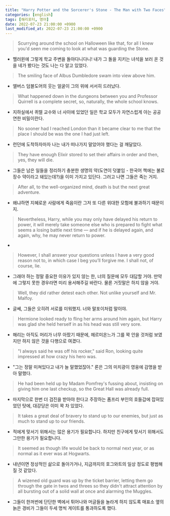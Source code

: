 ```yaml
---
title: "Harry Potter and the Sorcerer's Stone - The Man with Two Faces"
categories: [english]
tags: [해리포터, 영어]
date: 2022-07-23 21:00:00 +0900
last_modified_at: 2022-07-23 21:00:00 +0900
---
```

> Scurrying around the school on Halloween like that, for all I knew you'd seen me coming to look at what was guarding the Stone.
- 핼러윈에 그렇게 학교 주변을 돌아다니다니! 내가 그 돌을 지키는 녀석을 보러 온 것을 네가 봤다는 것도 나는 다 알고 있었다.

> The smiling face of Albus Dumbledore swam into view above him.
- 앨버스 덤블도어의 웃는 얼굴이 그의 위에 서서히 드러났다.

> What happened down in the dungeons between you and Professor Quirrell is a complete secret, so, naturally, the whole school knows.
- 지하실에서 퀴렐 교수와 너 사이에 있었던 일은 학교 모두가 자연스럽게 아는 공공연한 비밀이란다.

> No sooner had I reached London than it became clear to me that the place I should be was the one I had just left.
- 런던에 도착하자마자 나는 내가 떠나가지 말았어야 했다는 걸 깨달았다.

> They have enough Elixir stored to set their affairs in order and then, yes, they will die.
- 그들은 남은 일들을 정리하기 충분한 생명의 약(도연이 덧붙임 - 한국어 책에는 불로장수 약이라고 돼있는데?)을 이미 가지고 있단다. 그러고 나면 그들은 죽는 거지.

> After all, to the well-organized mind, death is but the next great adventure.
- 왜냐하면 지혜로운 사람에게 죽음이란 그저 또 다른 위대한 모험에 불과하기 때문이지.

> Nevertheless, Harry, while you may only have delayed his return to power, it will merely take someone else who is prepared to fight what seems a losing battle next time — and if he is delayed again, and again, why, he may never return to power.
- 

> However, I shall answer your questions unless I have a very good reason not to, in which case I beg you’ll forgive me. I shall not, of course, lie.
- 그래야 하는 정말 중요한 이유가 있지 않는 한, 너의 질문에 모두 대답할 거야. 만약에 그렇지 못한 경우라면 미리 용서해주길 바란다. 물론 거짓말은 하지 않을 거야.

> Well, they did rather detest each other. Not unlike yourself and Mr. Malfoy.
- 글쎄, 그들은 오히려 서로를 미워했지. 너와 말포이처럼 말이야.

> Hermione looked ready to fling her arms around him again, but Harry was glad she held herself in as his head was still very sore.
- 해리는 아직도 머리가 너무 아팠기 때문에, 헤르미온느가 그를 꽉 안을 것처럼 보였지만 하지 않은 것을 다행으로 여겼다.

> "I always said he was off his rocker," said Ron, looking quite impressed at how crazy his hero was.
- "그는 정말 미쳐있다고 내가 늘 말했었잖아." 론은 그의 미치광이 영웅에 감명을 받아 말했다.

> He had been held up by Madam Pomfrey's fussing about, insisting on giving him one last checkup, so the Great Hall was already full.
- 마지막으로 한번 더 검진을 받아야 한다고 주장하는 폼프리 부인의 호들갑에 잡혀있었던 탓에, 대강당은 이미 꽉 차 있었다.

> It takes a great deal of bravery to stand up to our enemies, but just as much to stand up to our friends.
- 적에게 맞서기 위해서는 많은 용기가 필요합니다. 하지만 친구에게 맞서기 위해서도 그만한 용기가 필요합니다.

> It seemed as though life would be back to normal next year, or as normal as it ever was at Hogwarts.
- 내년이면 정상적인 삶으로 돌아가거나, 지금까지의 호그와트의 일상 정도로 평범해질 것 같았다.

> A wizened old guard was up by the ticket barrier, letting them go through the gate in twos and threes so they didn't attract attention by all bursting out of a solid wall at once and alarming the Muggles.
- 그들이 한꺼번에 단단한 벽에서 튀어나와 머글들을 놀라게 하지 않도록 매표소 옆의 늙은 경비가 그들이 두세 명씩 게이트를 통과하도록 했다.